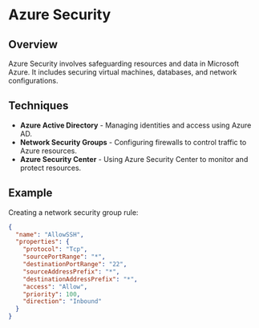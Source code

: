 
# Azure Security

## Overview
Azure Security involves safeguarding resources and data in Microsoft Azure. It includes securing virtual machines, databases, and network configurations.

## Techniques
- **Azure Active Directory** - Managing identities and access using Azure AD.
- **Network Security Groups** - Configuring firewalls to control traffic to Azure resources.
- **Azure Security Center** - Using Azure Security Center to monitor and protect resources.

## Example
Creating a network security group rule:
```json
{
  "name": "AllowSSH",
  "properties": {
    "protocol": "Tcp",
    "sourcePortRange": "*",
    "destinationPortRange": "22",
    "sourceAddressPrefix": "*",
    "destinationAddressPrefix": "*",
    "access": "Allow",
    "priority": 100,
    "direction": "Inbound"
  }
}

